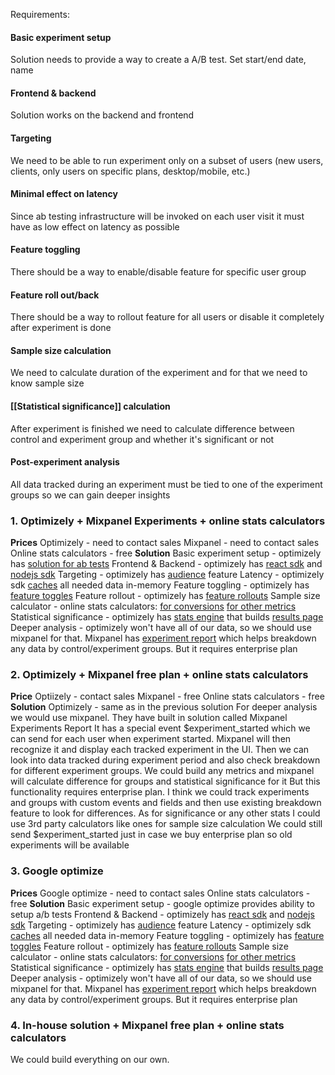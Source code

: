 Requirements:
#### Basic experiment setup
Solution needs to provide a way to create a A/B test. Set start/end date, name

#### Frontend & backend
Solution works on the backend and frontend

#### Targeting
We need to be able to run experiment only on a subset of users (new users, clients, only users on specific plans, desktop/mobile, etc.)

#### Minimal effect on latency 
Since ab testing infrastructure will be invoked on each user visit it must have as low effect on latency as possible

#### Feature toggling 
There should be a way to enable/disable feature for specific user group

#### Feature roll out/back
There should be a way to rollout feature for all users or disable it completely after experiment is done

#### Sample size calculation 
We need to calculate duration of the experiment and for that we need to know sample size

#### [[Statistical significance]] calculation 
After experiment is finished we need to calculate difference between control and experiment group and whether it's significant or not

#### Post-experiment analysis 
All data tracked during an experiment must be tied to one of the experiment groups so we can gain deeper insights

### 1. Optimizely + Mixpanel Experiments + online stats calculators
**Prices**
Optimizely - need to contact sales
Mixpanel - need to contact sales
Online stats calculators - free
**Solution**
Basic experiment setup - optimizely has [solution for ab tests](https://docs.developers.optimizely.com/full-stack/docs/run-a-b-tests)
Frontend & Backend - optimizely has [react sdk](https://docs.developers.optimizely.com/full-stack/docs/javascript-react-sdk) and [nodejs sdk](https://docs.developers.optimizely.com/full-stack/docs/javascript-node-sdk)
Targeting - optimizely has [audience](https://docs.developers.optimizely.com/full-stack/docs/target-audiences) feature
Latency - optimizely sdk [caches](https://docs.developers.optimizely.com/full-stack/docs/welcome#supported-functionality) all needed data in-memory
Feature toggling - optimizely has [feature toggles](https://docs.developers.optimizely.com/full-stack/v2.1/docs/use-feature-flags)
Feature rollout - optimizely has [feature rollouts](https://docs.developers.optimizely.com/full-stack/docs/introduction-to-rollouts)
Sample size calculator - online stats calculators: [for conversions](https://www.stat.ubc.ca/~rollin/stats/ssize/b2.html) [for other metrics](https://www.stat.ubc.ca/~rollin/stats/ssize/n2.html)
Statistical significance - optimizely has [stats engine](https://www.optimizely.com/statistics/) that builds [results page](https://docs.developers.optimizely.com/full-stack/v2.1/docs/analyze-results)
Deeper analysis - optimizely won't have all of our data, so we should use mixpanel for that. Mixpanel has [experiment report](https://help.mixpanel.com/hc/en-us/articles/360038439952-Experiments-Report) which helps breakdown any data by control/experiment groups. But it requires enterprise plan 

### 2. Optimizely + Mixpanel free plan + online stats calculators
**Price**
Optiizely - contact sales
Mixpanel - free
Online stats calculators - free
**Solution**
Optimizely - same as in the previous solution
For deeper analysis we would use mixpanel. They have built in solution called Mixpanel Experiments Report
It has a special event $experiment_started which we can send for each user when experiment started. Mixpanel will then recognize it and display each tracked experiment in the UI. Then we can look into data tracked during experiment period and also check breakdown for different experiment groups. We could build any metrics and mixpanel will calculate difference for groups and statistical significance for it
But this functionality requires enterprise plan.
I think we could track experiments and groups with custom events and fields and then use existing breakdown feature to look for differences. As for significance or any other stats I could use 3rd party calculators like ones for sample size calculation
We could still send $experiment_started just in case we buy enterprise plan so old experiments will be available

### 3. Google optimize
**Prices**
Google optimize - need to contact sales
Online stats calculators - free
**Solution**
Basic experiment setup - google optimize provides ability to setup a/b tests
Frontend & Backend - optimizely has [react sdk](https://docs.developers.optimizely.com/full-stack/docs/javascript-react-sdk) and [nodejs sdk](https://docs.developers.optimizely.com/full-stack/docs/javascript-node-sdk)
Targeting - optimizely has [audience](https://docs.developers.optimizely.com/full-stack/docs/target-audiences) feature
Latency - optimizely sdk [caches](https://docs.developers.optimizely.com/full-stack/docs/welcome#supported-functionality) all needed data in-memory
Feature toggling - optimizely has [feature toggles](https://docs.developers.optimizely.com/full-stack/v2.1/docs/use-feature-flags)
Feature rollout - optimizely has [feature rollouts](https://docs.developers.optimizely.com/full-stack/docs/introduction-to-rollouts)
Sample size calculator - online stats calculators: [for conversions](https://www.stat.ubc.ca/~rollin/stats/ssize/b2.html) [for other metrics](https://www.stat.ubc.ca/~rollin/stats/ssize/n2.html)
Statistical significance - optimizely has [stats engine](https://www.optimizely.com/statistics/) that builds [results page](https://docs.developers.optimizely.com/full-stack/v2.1/docs/analyze-results)
Deeper analysis - optimizely won't have all of our data, so we should use mixpanel for that. Mixpanel has [experiment report](https://help.mixpanel.com/hc/en-us/articles/360038439952-Experiments-Report) which helps breakdown any data by control/experiment groups. But it requires enterprise plan 

### 4. In-house solution + Mixpanel free plan + online stats calculators
We could build everything on our own. 

